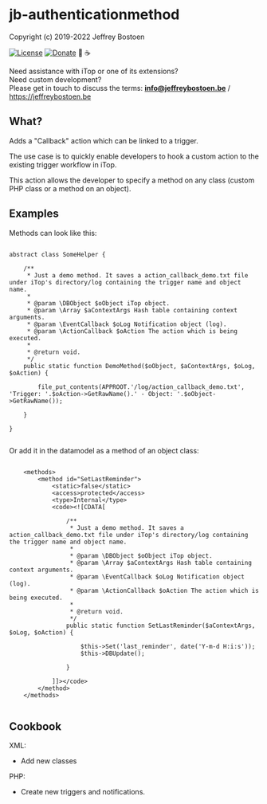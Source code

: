 # jb-authenticationmethod

Copyright (c) 2019-2022 Jeffrey Bostoen

[![License](https://img.shields.io/github/license/jbostoen/iTop-custom-extensions)](https://github.com/jbostoen/iTop-custom-extensions/blob/master/license.md)
[![Donate](https://img.shields.io/badge/Donate-PayPal-green.svg)](https://www.paypal.me/jbostoen)
🍻 ☕

Need assistance with iTop or one of its extensions?  
Need custom development?  
Please get in touch to discuss the terms: **info@jeffreybostoen.be** / https://jeffreybostoen.be

## What?

Adds a "Callback" action which can be linked to a trigger.

The use case is to quickly enable developers to hook a custom action to the existing trigger workflow in iTop.  

This action allows the developer to specify a method on any class (custom PHP class or a method on an object).


## Examples

Methods can look like this:


```

abstract class SomeHelper {

	/**
	 * Just a demo method. It saves a action_callback_demo.txt file under iTop's directory/log containing the trigger name and object name.
	 *
	 * @param \DBObject $oObject iTop object.
	 * @param \Array $aContextArgs Hash table containing context arguments.
	 * @param \EventCallback $oLog Notification object (log).
	 * @param \ActionCallback $oAction The action which is being executed.
	 *
	 * @return void.
	 */
	public static function DemoMethod($oObject, $aContextArgs, $oLog, $oAction) {
	
		file_put_contents(APPROOT.'/log/action_callback_demo.txt', 'Trigger: '.$oAction->GetRawName().' - Object: '.$oObject->GetRawName());
		
	}

}


```

Or add it in the datamodel as a method of an object class:

```

	<methods>
		<method id="SetLastReminder">
			<static>false</static>
			<access>protected</access>
			<type>Internal</type>
			<code><![CDATA[
		  
				/**
				 * Just a demo method. It saves a action_callback_demo.txt file under iTop's directory/log containing the trigger name and object name.
				 *
				 * @param \DBObject $oObject iTop object.
				 * @param \Array $aContextArgs Hash table containing context arguments.
				 * @param \EventCallback $oLog Notification object (log).
				 * @param \ActionCallback $oAction The action which is being executed.
				 *
				 * @return void.
				 */
				public static function SetLastReminder($aContextArgs, $oLog, $oAction) {
				
					$this->Set('last_reminder', date('Y-m-d H:i:s'));
					$this->DBUpdate();
					
				}
				
			]]></code>
		</method>
	</methods>
			
```


## Cookbook

XML:
* Add new classes

PHP:
* Create new triggers and notifications.
